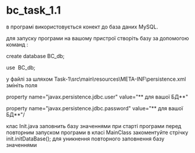 # bc_task_1.1
в програмі використовується конект до база даних MySQL. 

для запуску програми на вашому пристрої створіть базу за допомогою команд : 

create database BC_db; 

use  BC_db;

у файлі за шляхом  Task-1\src\main\resources\META-INF\persistence.xml змініть поля

property name="javax.persistence.jdbc.user" value="** для вашої БД**"

property name="javax.persistence.jdbc.password" value="** для вашої БД**"/

клас Init.java заповнить базу значеннями при старті програми 
перед повторним запуском програми в класі MainClass закоментуйте стрічку init.initDataBase(); 
для уникнення повторного заповнення базу значеннями
